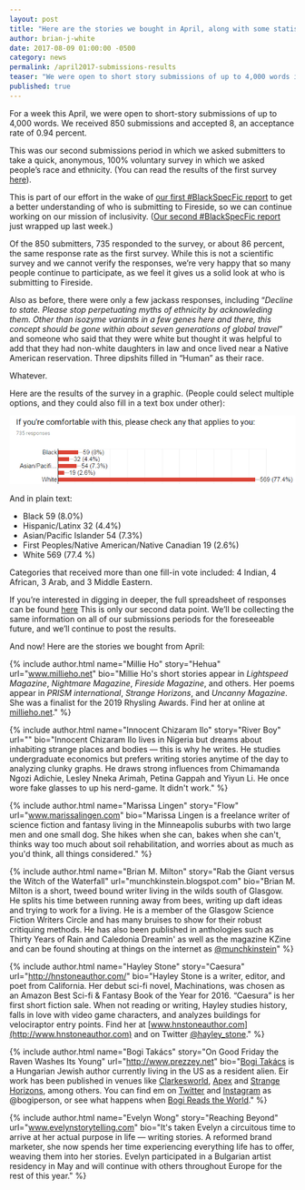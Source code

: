 ```yaml
---
layout: post
title: "Here are the stories we bought in April, along with some statistics on race and ethnicity"
author: brian-j-white
date: 2017-08-09 01:00:00 -0500
category: news
permalink: /april2017-submissions-results
teaser: "We were open to short story submissions of up to 4,000 words in April. We received 850 submissions and accepted 8."
published: true
---
```


For a week this April, we were open to short-story submissions of up to 4,000 words. We received 850 submissions and accepted 8, an acceptance rate of 0.94 percent.

This was our second submissions period in which we asked submitters to take a quick, anonymous, 100% voluntary survey in which we asked people’s race and ethnicity. (You can read the results of the first survey [here](http://firesidefiction.com/march2017-submissions-results)).

This is part of our effort in the wake of [our first #BlackSpecFic report](/blackspecfic-2015) to get a better understanding of who is submitting to Fireside, so we can continue working on our mission of inclusivity. ([Our second #BlackSpecFic report](/blackspecfic) just wrapped up last week.)

Of the 850 submitters, 735 responded to the survey, or about 86 percent, the same response rate as the first survey. While this is not a scientific survey and we cannot verify the responses, we’re very happy that so many people continue to participate, as we feel it gives us a solid look at who is submitting to Fireside.

Also as before, there were only a few jackass responses, including “_Decline to state. Please stop perpetuating myths of ethnicity by acknowleding them. Other than isozyme variants in a few genes here and there, this concept should be gone within about seven generations of global travel_” and someone  who said that they were white but thought it was helpful to add that they had non-white daughters in law and once lived near a Native American reservation. Three dipshits filled in “Human” as their race.

Whatever.

Here are the results of the survey in a graphic. (People could select multiple options, and they could also fill in a text box under other):

![Survey](/images/graphics/april2017-survey.png)

And in plain text:
-	Black 59 (8.0%)
-	Hispanic/Latinx 32 (4.4%)
-	Asian/Pacific Islander 54 (7.3%)
-	First Peoples/Native American/Native Canadian 19 (2.6%)
-	White 569 (77.4 %)

Categories that received more than one fill-in vote included: 4 Indian, 4 African, 3 Arab, and 3 Middle Eastern.

If you’re interested in digging in deeper, the full spreadsheet of responses can be found [here](https://docs.google.com/spreadsheets/d/1aCYgDIq0jq-iltMmLlFNTCi5MuWGpcSKR-F5QaIlfSQ/edit?usp=sharing)
This is only our second data point. We’ll be collecting the same information on all of our submissions periods for the foreseeable future, and we’ll continue to post the results.

And now! Here are the stories we bought from April:

{% include author.html
            name="Millie Ho"
            story="Hehua"
            url="www.millieho.net"
            bio="Millie Ho's short stories appear in _Lightspeed Magazine_, _Nightmare Magazine_, _Fireside Magazine_, and others. Her poems appear in _PRISM international_, _Strange Horizons_, and _Uncanny Magazine_. She was a finalist for the 2019 Rhysling Awards. Find her at online at [millieho.net](http://www.millieho.net)."
            %}

{% include author.html
            name="Innocent Chizaram Ilo"
            story="River Boy"
            url=""
            bio="Innocent Chizaram Ilo lives in Nigeria but dreams about inhabiting strange places and bodies — this is why he writes. He studies undergraduate economics but prefers writing stories anytime of the day to analyzing clunky graphs. He draws strong influences from Chimamanda Ngozi Adichie, Lesley Nneka Arimah, Petina Gappah and Yiyun Li. He once wore fake glasses to up his nerd-game. It didn't work."
            %}

{% include author.html
            name="Marissa Lingen"
            story="Flow"
            url="www.marissalingen.com"
            bio="Marissa Lingen is a freelance writer of science fiction and fantasy living in the Minneapolis suburbs with two large men and one small dog. She hikes when she can, bakes when she can't, thinks way too much about soil rehabilitation, and worries about as much as you'd think, all things considered."
            %}

{% include author.html
            name="Brian M. Milton"
            story="Rab the Giant versus the Witch of the Waterfall"
            url="munchkinstein.blogspot.com"
            bio="Brian M. Milton is a short, tweed bound writer living in the wilds south of Glasgow. He splits his time between running away from bees, writing up daft ideas and trying to work for a living. He is a member of the Glasgow Science Fiction Writers Circle and has many bruises to show for their robust critiquing methods. He has also been published in anthologies such as Thirty Years of Rain and Caledonia Dreamin' as well as the magazine KZine and can be found shouting at things on the internet as [@munchkinstein](http://www.twitter.com/munchkinstein)"
            %}            

{% include author.html
            name="Hayley Stone"
            story="Caesura"
            url="http://hnstoneauthor.com/"
            bio="Hayley Stone is a writer, editor, and poet from California. Her debut sci-fi novel, Machinations, was chosen as an Amazon Best Sci-fi & Fantasy Book of the Year for 2016. “Caesura” is her first short fiction sale. When not reading or writing, Hayley studies history, falls in love with video game characters, and analyzes buildings for velociraptor entry points. Find her at [www.hnstoneauthor.com](http://www.hnstoneauthor.com) and on Twitter [@hayley_stone](http://www.twitter.com/hayley_stone)."
            %}    

{% include author.html
            name="Bogi Takács"
            story="On Good Friday the Raven Washes Its Young"
            url="http://www.prezzey.net"
            bio="[Bogi Takács](http://www.prezzey.net) is a Hungarian Jewish author currently living in the US as a resident alien. Eir work has been published in venues like [Clarkesworld](http://clarkesworldmagazine.com/author/Bogi%20Tak%C3%A1cs/), [Apex](http://www.apex-magazine.com/tag/bogi-takacs/) and  [Strange Horizons](http://strangehorizons.com/author/bogi-takacs/), among others. You can find em on [Twitter](https://www.twitter.com/bogiperson) and [Instagram](https://www.instagram.com/bogiperson/) as @bogiperson, or see what happens when [Bogi Reads the World](http://www.bogireadstheworld.com)."
            %}    

{% include author.html
            name="Evelyn Wong"
            story="Reaching Beyond"
            url="www.evelynstorytelling.com"
            bio="It's taken Evelyn a circuitous time to arrive at her actual purpose in life — writing stories. A reformed brand marketer, she now spends her time experiencing everything life has to offer, weaving them into her stories. Evelyn participated in a Bulgarian artist residency in May and will continue with others throughout Europe for the rest of this year."
            %}

